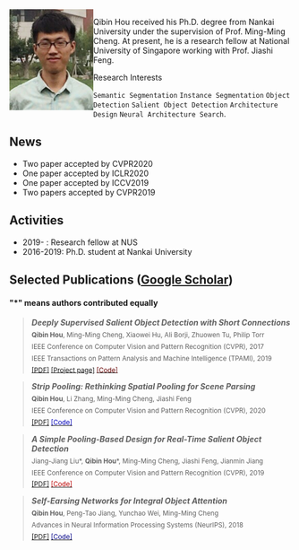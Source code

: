 

<img align="left" width="150" height="180" src="https://github.com/Andrew-Qibin/homepage/raw/master/houqb.jpg">

  Qibin Hou received his Ph.D. degree from Nankai University under the supervision of Prof. Ming-Ming Cheng.
  At present, he is a research fellow at National University of Singapore working with Prof. Jiashi Feng.
  
  Research Interests

  `Semantic Segmentation` `Instance Segmentation` `Object Detection` `Salient Object Detection` 
  `Architecture Design` `Neural Architecture Search`.    
  
  

## News

+ Two paper accepted by CVPR2020
+ One paper accepted by ICLR2020
+ One paper accepted by ICCV2019
+ Two papers accepted by CVPR2019

## Activities

+ 2019-    : Research fellow at NUS
+ 2016-2019: Ph.D. student at Nankai University

## Selected Publications ([Google Scholar](https://scholar.google.com/citations?user=fF8OFV8AAAAJ&hl=en))

#### "*" means authors contributed equally

>  ***Deeply Supervised Salient Object Detection with Short Connections***       
  <sub>**Qibin Hou**, Ming-Ming Cheng, Xiaowei Hu, Ali Borji, Zhuowen Tu, Philip Torr  
  IEEE Conference on Computer Vision and Pattern Recognition (CVPR), 2017   
  IEEE Transactions on Pattern Analysis and Machine Intelligence (TPAMI), 2019   
  [[PDF]](https://arxiv.org/pdf/1611.04849.pdf) [[Project page]](https://mmcheng.net/dss/) [<font color="#660000">[Code]</font> ](https://github.com/Andrew-Qibin/DSS) </sub>
  
  
>  ***Strip Pooling: Rethinking Spatial Pooling for Scene Parsing***       
  <sub>**Qibin Hou**, Li Zhang, Ming-Ming Cheng, Jiashi Feng  
  IEEE Conference on Computer Vision and Pattern Recognition (CVPR), 2020   
  [[PDF]](https://arxiv.org/pdf/2003.13328.pdf) [<font color="#0000BB">[Code]</font>](https://github.com/Andrew-Qibin/SPNet)</sub>   
  
  
>  ***A Simple Pooling-Based Design for Real-Time Salient Object Detection***       
  <sub>Jiang-Jiang Liu*, **Qibin Hou***, Ming-Ming Cheng, Jiashi Feng, Jianmin Jiang  
  IEEE Conference on Computer Vision and Pattern Recognition (CVPR), 2019   
  [[PDF]](http://openaccess.thecvf.com/content_CVPR_2019/papers/Liu_A_Simple_Pooling-Based_Design_for_Real-Time_Salient_Object_Detection_CVPR_2019_paper.pdf) [<font color="#BB0000">[Code]</font>](https://github.com/backseason/PoolNet)</sub>   


>  ***Self-Earsing Networks for Integral Object Attention***       
  <sub>**Qibin Hou**, Peng-Tao Jiang, Yunchao Wei, Ming-Ming Cheng  
  Advances in Neural Information Processing Systems (NeurIPS), 2018  
  [[PDF]](https://papers.nips.cc/paper/7336-self-erasing-network-for-integral-object-attention.pdf)  [<font color="#000088">[Code]</font>](https://github.com/Andrew-Qibin/SeeNet)</sub>   
  
  
